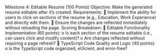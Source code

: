 Milestone 4: Editable Resume (100 Points)
Objective:
Make the generated resume editable after it’s created.
Requirements:
 Implement the ability for users to click on sections of the resume (e.g., Education, Work
Experience) and directly edit them.
 Ensure the changes are reflected immediately without reloading the page.
Scoring Breakdown:
 Editable Functionality Implementation (60 points):
o Is each section of the resume editable (i.e., can users click and modify content)?
o Are changes reflected without requiring a page refresh?
 TypeScript Code Quality and Logic (40 points):
o Is the TypeScript code organized, eƯicient, and error-free? 
